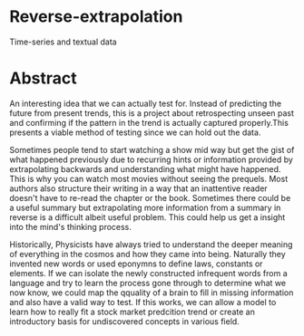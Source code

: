 # Reverse-extrapolation
Time-series and textual data


# Abstract

An interesting idea that we can actually test for. Instead of predicting the future from present trends, this is a project about retrospecting unseen past and confirming if the pattern in the trend is actually captured properly.This presents a viable method of testing since we can hold out the data. 

Sometimes people tend to start watching a show mid way but get the gist of what happened previously due to recurring hints or information provided by extrapolating backwards and understanding what might have happened. This is why you can watch most movies without seeing the prequels. Most authors also structure their writing in a way that an inattentive reader doesn't have to re-read the chapter or the book. Sometimes there could be a useful summary but extrapolating more information from a summary in reverse is a difficult albeit useful problem. This could help us get a insight into the mind's thinking process.

Historically, Physicists have always tried to understand the deeper meaning of everything in the cosmos and how they came into being. Naturally they invented new words or used eponymns to define laws, constants or elements. If we can isolate the newly constructed infrequent words from a language and try to learn the process gone through to determine what we now know, we could map the qquality of a brain to fill in missing information and also have a valid way to test. If this works, we can allow a model to learn how to really fit a stock market predcition trend or create an introductory basis for undiscovered concepts in various field.
